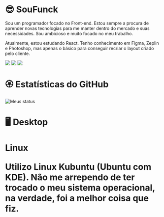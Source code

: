 # 😎 SouFunck
<p>Sou um programador focado no Front-end. Estou sempre a procura de aprender novas tecnologias para me manter dentro do mercado e suas necessidades. Sou ambicioso e muito focado no meu trabalho.

<p>Atualmente, estou estudando React. Tenho conhecimento em Figma, Zeplin e Photoshop, mas apenas o básico para conseguir recriar o layout criado pelo cliente.

[<img src="https://img.shields.io/badge/twitter-%231DA1F2.svg?&style=for-the-badge&logo=twitter&logoColor=white" />](https://twitter.com/soufunck) [<img src="https://img.shields.io/badge/LinkedIn-0077B5?style=for-the-badge&logo=linkedin&logoColor=white" />](https://www.linkedin.com/in/jo%C3%A3o-pedro-funck-alves-22ab77219/) [<img src="https://img.shields.io/badge/Instagram-E4405F?style=for-the-badge&logo=instagram&logoColor=white" />](https://instagram.com/soufunck)
  
# 🏵 Estatísticas do GitHub
![Meus status](https://github-readme-stats.vercel.app/api?username=soufunck&show_icons=true&theme=radical)

# 🖥️ Desktop

<h1>Linux

<p>Utilizo Linux Kubuntu (Ubuntu com KDE). Não me arrependo de ter trocado o meu sistema operacional, na verdade, foi a melhor coisa que fiz.
